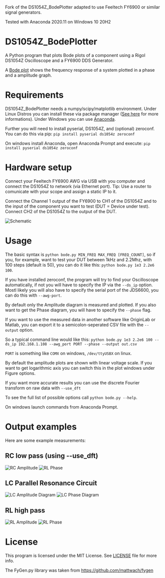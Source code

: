 Fork of the DS1054Z_BodePlotter adapted to use Feeltech FY6900 or similar signal generators.

Tested with Anaconda 2020.11 on Windows 10 20H2

# DS1054Z_BodePlotter
A Python program that plots Bode plots of a component using a Rigol DS1054Z Oscilloscope and a FY6900 DDS Generator.

A [Bode plot](https://en.wikipedia.org/wiki/Bode_plot) shows the  frequency response of a system plotted in a phase and a amplitude graph.

# Requirements
DS1054Z_BodePlotter needs a numpy/scipy/matplotlib environment. Under Linux Distros you can install these via package manager ([See here](https://www.scipy.org/install.html) for more informations).
Under Windows you can use [Anaconda](https://www.anaconda.com/).

Further you will need to install pyserial, DS1054Z, and (optional) zeroconf. You can do this via pip: 
``` pip install pyserial ds1054z zeroconf ```

On windows install Anaconda, open Anaconda Prompt and execute:
``` pip install pyserial ds1054z zeroconf ```

# Hardware setup
Connect your Feeltech FY6900 AWG via USB with you computer and connect the DS1054Z to network (via Ethernet port).
Tip: Use a router to comunicate with your scope and assign a static IP to it.

Connect the Channel 1 output of the FY6900 to CH1 of the DS1054Z and to the input of the component you want to test (DUT = Device under test). Connect CH2 of the DS1054Z to the output of the DUT.

![Schematic](https://github.com/limon93/DS1054_BodePlotter/raw/master/examples/BodePlotter_schematic.svg?sanitize=true)

# Usage
The basic syntax is `python bode.py MIN_FREQ MAX_FREQ [FREQ_COUNT]`, so if you, for example, want to test your DUT between 1kHz and 2.2Mhz, with 100 steps (default is 50),
you can do it like this: `python bode.py 1e3 2.2e6 100`.

If you have installed zeroconf, the program will try to find your Oscilloscope automatically, if not you will have to specify the IP via the `--ds_ip` option. Mostl likely you will also have to specify the serial port of the JDS6600, you can do this with `--awg-port`.

By default only the Amplitude diagram is measured and plotted. If you also want to get the Phase diagram, you will have to specify the `--phase` flag.

If you want to use the measured data in another software like OriginLab or Matlab, you can export it to a semicolon-seperated CSV file with the `--output` option.

So a typical command line would like this: ```python bode.py 1e3 2.2e6 100 --ds_ip 192.168.1.108 --awg_port PORT --phase --output out.csv```

`PORT` is something like `COMX` on windows,
`/dev/ttyUSBX` on linux.

By default the amplitude plots are shown with linear voltage scale. If you want to get logarithmic axis you can switch this in the plot windows under Figure options.

If you want more accurate results you can use the discrete Fourier transform on raw data with `--use_dft`

To see the full list of possible options call `python bode.py --help`.

On windows launch commands from Anaconda Prompt.

# Output examples
Here are some example measurements:

## RC low pass (using --use_dft)
![RC Amplitude](https://github.com/limon93/DS1054_BodePlotter/raw/master/examples/RC_Amplitude.png)
![RL Phase](https://github.com/limon93/DS1054_BodePlotter/raw/master/examples/RC_Phase.png)

## LC Parallel Resonance Circuit
![LC Amplitude Diagram](https://github.com/limon93/DS1054_BodePlotter/raw/master/examples/LC_Amplitude.png)
![LC Phase Diagram](https://github.com/limon93/DS1054_BodePlotter/raw/master/examples/LC_PHASE.png)

## RL high pass
![RL Amplitude](https://github.com/limon93/DS1054_BodePlotter/raw/master/examples/RL_Amplitude.png)
![RL Phase](https://github.com/limon93/DS1054_BodePlotter/raw/master/examples/RL_Phase.png)


# License
This program is licensed under the MIT License. See [LICENSE](https://github.com/limon93/DS1054_BodePlotter/blob/master/LICENSE) file for more info.

The FyGen.py library was taken from https://github.com/mattwach/fygen
